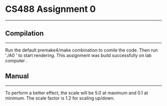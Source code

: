 # CS488 Assignment 0

---

## Compilation

----

Run the default premake4/make combination to comile the code. Then run './A0 ' to start rendering. This assignment was build successfully on lab computer .

## Manual

----

To perform a better effect, the scale will be 5.0 at maximum and 0.1 at minimum. The scale factor is 1.2 for scaling up/down.